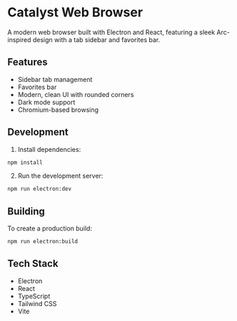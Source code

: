 # Catalyst Web Browser

A modern web browser built with Electron and React, featuring a sleek Arc-inspired design with a tab sidebar and favorites bar.

## Features

- Sidebar tab management
- Favorites bar
- Modern, clean UI with rounded corners
- Dark mode support
- Chromium-based browsing

## Development

1. Install dependencies:

```bash
npm install
```

2. Run the development server:

```bash
npm run electron:dev
```

## Building

To create a production build:

```bash
npm run electron:build
```

## Tech Stack

- Electron
- React
- TypeScript
- Tailwind CSS
- Vite

